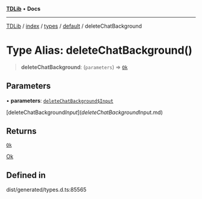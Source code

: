[**TDLib**](../../../../../../README.md) • **Docs**

***

[TDLib](../../../../../../modules.md) / [index](../../../../../README.md) / [types](../../../README.md) / [default](../README.md) / deleteChatBackground

# Type Alias: deleteChatBackground()

> **deleteChatBackground**: (`parameters`) => [`Ok`](Ok.md)

## Parameters

• **parameters**: [`deleteChatBackground$Input`](deleteChatBackground$Input.md)

[deleteChatBackground$Input](deleteChatBackground$Input.md)

## Returns

[`Ok`](Ok.md)

[Ok](Ok.md)

## Defined in

dist/generated/types.d.ts:85565
